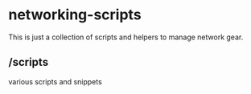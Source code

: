 # networking-scripts
This is just a collection of scripts and helpers to manage network gear. 

## /scripts
various scripts and snippets